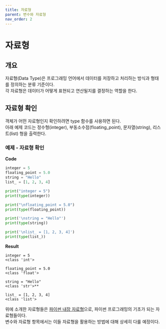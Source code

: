 ```yaml
---
title: 자료형
parent: 변수와 자료형
nav_order: 2
---
```

# 자료형

## 개요  
자료형(Data Type)은 프로그래밍 언어에서 데이터를 저장하고 처리하는 방식과 형태를 정의하는 분류 기준이다.  
각 자료형은 데이터가 어떻게 표현되고 연산될지를 결정하는 역할을 한다.  

## 자료형 확인  
객체가 어떤 자료형인지 확인하려면 type 함수를 사용하면 된다.  
아래 예제 코드는 정수형(integer), 부동소수점(floating_point), 문자열(string), 리스트(list) 형을 출력한다.  
### 예제 - 자료형 확인
**Code**
```python
integer = 5
floating_point = 5.0
string = "Hello"
list_ = [1, 2, 3, 4]

print("integer = 5")
print(type(integer))

print("\nfloating_point = 5.0")
print(type(floating_point))

print('\nstring = "Hello"')
print(type(string))

print('\nlist_ = [1, 2, 3, 4]')
print(type(list_))
```

**Result**
```commandline
integer = 5
<class 'int'>

floating_point = 5.0
<class 'float'>

string = "Hello"
<class 'str'>**

list_ = [1, 2, 3, 4]
<class 'list'>
```
위에 소개한 자료형들은 [파이썬 내장 자료형](../추가%20자료/파이썬_내장_자료형.md)으로, 파이썬 프로그래밍의 기초가 되는 자료형들이다.  
변수와 자료형 항목에서는 이들 자료형을 활용하는 방법에 대해 상세히 다룰 예정이다.  
